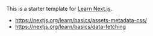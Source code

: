 This is a starter template for [Learn Next.js](https://nextjs.org/learn).

- https://nextjs.org/learn/basics/assets-metadata-css/
- https://nextjs.org/learn/basics/data-fetching
